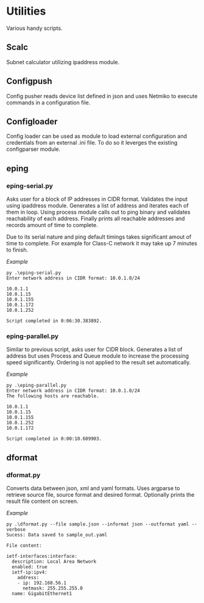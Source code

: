 # Utilities
Various handy scripts.

## Scalc
Subnet calculator utilizing ipaddress module.

## Configpush
Config pusher reads device list defined in json and uses Netmiko to execute commands in a configuration file.

## Configloader
Config loader can be used as module to load external configuration and credentials from an external .ini file. 
To do so it leverges the existing configparser module. 

## eping

### eping-serial.py

Asks user for a block of IP addresses in CIDR format. Validates the input using ipaddress module. Generates a list of address and iterates each of them in loop.
Using process module calls out to ping binary and validates reachability of each address.
Finally prints all reachable addresses and records amount of time to complete.

Due to its serial nature and ping default timings takes significant amout of time
to complete. For example for Class-C network it may take up 7 minutes to finish.

*Example*
```
py .\eping-serial.py
Enter network address in CIDR format: 10.0.1.0/24

10.0.1.1
10.0.1.15
10.0.1.155
10.0.1.172
10.0.1.252

Script completed in 0:06:30.383892.
```

### eping-parallel.py

Similar to previous script, asks user for CIDR block. Generates a list of address but uses Process and Queue module to increase the processing speed significantly. Ordering is not applied to the result set automatically.

*Example*
```
py .\eping-parallel.py 
Enter network address in CIDR format: 10.0.1.0/24
The following hosts are reachable.

10.0.1.1
10.0.1.15
10.0.1.155
10.0.1.252
10.0.1.172

Script completed in 0:00:10.609903.
```

## dformat

### dformat.py

Converts data between json, xml and yaml formats. Uses argparse to retrieve source file, source format and desired format. Optionally prints the result file content on screen.

*Example*
```
py .\dformat.py --file sample.json --informat json --outformat yaml --verbose
Sucess: Data saved to sample_out.yaml

File content:

ietf-interfaces:interface:
  description: Local Area Network
  enabled: true
  ietf-ip:ipv4:
    address:
    - ip: 192.168.56.1
      netmask: 255.255.255.0
  name: GigabitEthernet1

```